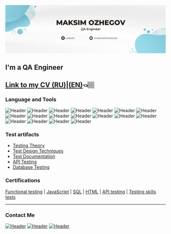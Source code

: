 [![Header](https://github.com/ozhegov/ozhegov/blob/main/assets/banner.png)](http://www.linkedin.com/in/maksim-ozhegov)
## I'm a QA Engineer

[Link to my CV (RU)](https://drive.google.com/file/d/1ApQg2T_JgcwttU01-Iv79cguQMlf4-qW/view?usp=sharing)|[(EN)](https://drive.google.com/file/d/1jL6TZkdh-9BZjZkoLKyJTi58-jj199OB/view?usp=sharing)👈🏼
--

### Language and Tools
![Header](https://img.shields.io/badge/JavaScript-090909?style=for-the-badge&logo=javascript&logoColor=f0db4f)
![Header](https://img.shields.io/badge/Cypress-090909?style=for-the-badge&logo=cypress&logoColor=ffffff)
![Header](https://img.shields.io/badge/VisualStudioCode-090909?style=for-the-badge&logo=visualstudiocode&logoColor=2f81b9)
![Header](https://img.shields.io/badge/Postman-090909?style=for-the-badge&logo=postman&logoColor=f76935)
![Header](https://img.shields.io/badge/SoapUi-090909?style=for-the-badge&logo=soapui&logoColor=f76935)
![Header](https://img.shields.io/badge/Swagger-090909?style=for-the-badge&logo=swagger&logoColor=7ede2b)
![Header](https://img.shields.io/badge/CharlesProxy-090909?style=for-the-badge&logo=charlesproxy&logoColor=8cc4d7)
![Header](https://img.shields.io/badge/Fiddler-090909?style=for-the-badge&logo=fiddler&logoColor=8cc4d7)
![Header](https://img.shields.io/badge/Git-090909?style=for-the-badge&logo=git&logoColor=f05033)
![Header](https://img.shields.io/badge/Github-090909?style=for-the-badge&logo=github&logoColor=8cc4d7)
![Header](https://img.shields.io/badge/MySQL-090909?style=for-the-badge&logo=mysql&logoColor=00618a)
![Header](https://img.shields.io/badge/MongoDB-090909?style=for-the-badge&logo=mongodb&logoColor=00af42)
![Header](https://img.shields.io/badge/DevTools-090909?style=for-the-badge&logo=googlechrome&logoColor=2674f2)
![Header](https://img.shields.io/badge/Jira-090909?style=for-the-badge&logo=Jira&logoColor=2674f2)
![Header](https://img.shields.io/badge/Azure_Devops-090909?style=for-the-badge&logo=azuredevops&logoColor=0078d7)
![Header](https://img.shields.io/badge/TestRail-090909?style=for-the-badge&logo=testrail&logoColor=4aa73c)
![Header](https://img.shields.io/badge/Qase-090909?style=for-the-badge&logo=qase&logoColor=0074d0)
![Header](https://img.shields.io/badge/Trello-090909?style=for-the-badge&logo=trello&logoColor=0c62dc)

### Test artifacts

- [Testing Theory](https://github.com/ozhegov/Testing-Theory)
- [Test Design Techniques](https://github.com/ozhegov/Test-Design-Techniques)
- [Test Documentation](https://github.com/ozhegov/Test-Documentation)
- [API Testing](https://github.com/ozhegov/API-Testing)
- [Database Testing](https://github.com/ozhegov/Database-Testing)

### Certifications

[Functional testing](https://drive.google.com/file/d/1VdWyfk5wJm07I09rRb8f0iy8hidc6OBl/view?usp=sharing) | [JavaScript](https://www.sololearn.com/certificates/CC-99SKEUSA) | [SQL](https://www.sololearn.com/certificates/CC-ECFLVPPG) | [HTML](https://www.sololearn.com/certificates/CC-I53V7CBW) | [API testing](https://stepik.org/cert/2054405) | [Testing skills tests](https://v2.coreapp.ai/certificate/pdf/646b93028c8921a689477d42)

---
### Contact Me 

[![Header](https://img.shields.io/badge/Telegram-090909?style=for-the-badge&logo=telegram&logoColor=31a5db)](https://t.me/ozhegov)
[![Header](https://img.shields.io/badge/Discord-090909?style=for-the-badge&logo=discord&logoColor=5662f6)](https://discordapp.com/users/ozhegov#9689)
[![Header](https://img.shields.io/badge/Linkedin-090909?style=for-the-badge&logo=linkedin&logoColor=0073b1)](http://www.linkedin.com/in/maksim-ozhegov)


